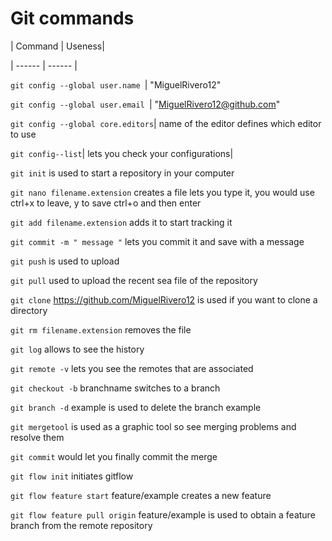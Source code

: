 # Git commands
| Command | Useness|

| ------ | ------ |

 `git config --global user.name `| "MiguelRivero12" 

 `git config --global user.email `| "MiguelRivero12@github.com" 

`git config --global core.editors`| name of the editor defines which editor to use 

`git config--list`| lets you check your configurations|

`git init` is used to start a repository in your computer

`git nano filename.extension` creates a file lets you type it, you would use ctrl+x to leave, y to save ctrl+o and then enter

`git add filename.extension` adds it to start tracking it

`git commit -m " message "` lets you commit it and save with a message

`git push` is used to upload

`git pull` used to upload the recent sea file of the repository

`git clone` https://github.com/MiguelRivero12 is used if you want to clone a directory

`git rm filename.extension` removes the file

`git log` allows to see the history

`git remote -v` lets you see the remotes that are associated

`git checkout -b` branchname switches to a branch

`git branch -d` example is used to delete the branch example

`git mergetool` is used as a graphic tool so see merging problems and resolve them

`git commit` would let you finally commit the merge

`git flow init` initiates gitflow

`git flow feature start` feature/example creates a new feature

`git flow feature pull origin` feature/example is used to obtain a feature branch from the remote repository



